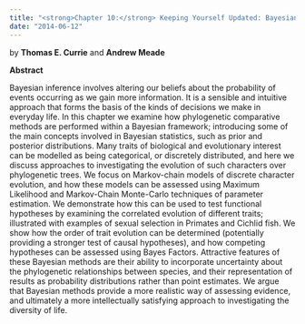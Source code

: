 ```yaml
---
title: "<strong>Chapter 10:</strong> Keeping Yourself Updated: Bayesian Approaches in Phylogenetic Comparative Methods with a focus on Markov-chain models of Discrete Character Evolution"
date: "2014-06-12"
---
```


by **Thomas E. Currie** and **Andrew Meade**

**Abstract**

Bayesian inference involves altering our beliefs about the probability of events occurring as we gain more information. It is a sensible and intuitive approach that forms the basis of the kinds of decisions we make in everyday life. In this chapter we examine how phylogenetic comparative methods are performed within a Bayesian framework; introducing some of the main concepts involved in Bayesian statistics, such as prior and posterior distributions. Many traits of biological and evolutionary interest can be modelled as being categorical, or discretely distributed, and here we discuss approaches to investigating the evolution of such characters over phylogenetic trees. We focus on Markov-chain models of discrete character evolution, and how these models can be assessed using Maximum Likelihood and Markov-Chain Monte-Carlo techniques of parameter estimation. We demonstrate how this can be used to test functional hypotheses by examining the correlated evolution of different traits; illustrated with examples of sexual selection in Primates and Cichlid fish. We show how the order of trait evolution can be determined (potentially providing a stronger test of causal hypotheses), and how competing hypotheses can be assessed using Bayes Factors. Attractive features of these Bayesian methods are their ability to incorporate uncertainty about the phylogenetic relationships between species, and their representation of results as probability distributions rather than point estimates. We argue that Bayesian methods provide a more realistic way of assessing evidence, and ultimately a more intellectually satisfying approach to investigating the diversity of life.

